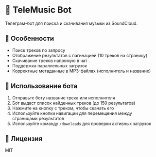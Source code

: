 # 🎵 TeleMusic Bot

Телеграм-бот для поиска и скачивания музыки из SoundCloud.

## 🚀 Особенности

- Поиск треков по запросу
- Отображение результатов с пагинацией (10 треков на страницу)
- Скачивание треков напрямую в чат
- Поддержка параллельных загрузок
- Корректные метаданные в MP3-файлах (исполнитель и название)

## 🤖 Использование бота

1. Отправьте боту название трека или исполнителя
2. Бот выдаст список найденных треков (до 150 результатов)
3. Нажмите на кнопку с треком, чтобы скачать его
4. Используйте кнопки навигации для перемещения между страницами результатов
5. Используйте команду `/downloads` для проверки активных загрузок

## 📝 Лицензия

MIT 
